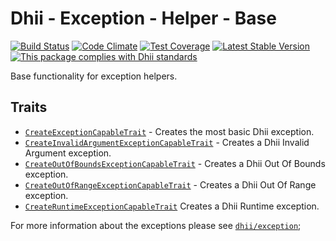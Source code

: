 # Dhii - Exception - Helper - Base

[![Build Status](https://travis-ci.org/Dhii/exception-helper-base.svg?branch=master)](https://travis-ci.org/Dhii/exception-helper-base)
[![Code Climate](https://codeclimate.com/github/Dhii/exception-helper-base/badges/gpa.svg)](https://codeclimate.com/github/Dhii/exception-helper-base)
[![Test Coverage](https://codeclimate.com/github/Dhii/exception-helper-base/badges/coverage.svg)](https://codeclimate.com/github/Dhii/exception-helper-base/coverage)
[![Latest Stable Version](https://poser.pugx.org/dhii/exception-helper-base/version)](https://packagist.org/packages/dhii/exception-helper-base)
[![This package complies with Dhii standards](https://img.shields.io/badge/Dhii-Compliant-green.svg?style=flat-square)][Dhii]

Base functionality for exception helpers.

## Traits
- [`CreateExceptionCapableTrait`][CreateExceptionCapableTrait] - Creates the most basic Dhii exception.
- [`CreateInvalidArgumentExceptionCapableTrait`][CreateInvalidArgumentExceptionCapableTrait] - Creates a Dhii Invalid Argument exception.
- [`CreateOutOfBoundsExceptionCapableTrait`][CreateOutOfBoundsExceptionCapableTrait] - Creates a Dhii Out Of Bounds exception.
- [`CreateOutOfRangeExceptionCapableTrait`][CreateOutOfRangeExceptionCapableTrait] - Creates a Dhii Out Of Range exception.
- [`CreateRuntimeExceptionCapableTrait`][CreateRuntimeExceptionCapableTrait] Creates a Dhii Runtime exception.

For more information about the exceptions please see [`dhii/exception`][dhii/exception];

[Dhii]: https://github.com/Dhii/dhii

[dhii/exception]:                                       https://packagist.org/packages/dhii/exception

[CreateExceptionCapableTrait]:                          src/CreateExceptionCapableTrait.php
[CreateInvalidArgumentExceptionCapableTrait]:           src/CreateInvalidArgumentExceptionCapableTrait.php
[CreateOutOfBoundsExceptionCapableTrait]:               src/CreateOutOfBoundsExceptionCapableTrait.php
[CreateOutOfRangeExceptionCapableTrait]:                src/CreateOutOfRangeExceptionCapableTrait.php
[CreateRuntimeExceptionCapableTrait]:                   src/CreateRuntimeExceptionCapableTrait.php
